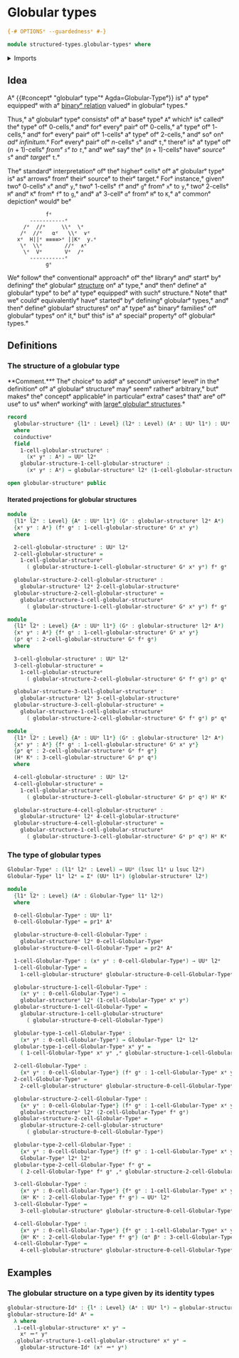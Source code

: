 # Globular types

```agda
{-# OPTIONSᵉ --guardednessᵉ #-}

module structured-types.globular-typesᵉ where
```

<details><summary>Imports</summary>

```agda
open import foundation.dependent-pair-typesᵉ
open import foundation.identity-typesᵉ
open import foundation.universe-levelsᵉ
```

</details>

## Idea

Aᵉ {{#conceptᵉ "globularᵉ type"ᵉ Agda=Globular-Typeᵉ}} isᵉ aᵉ typeᵉ equippedᵉ with aᵉ
[binaryᵉ relation](foundation.binary-relations.mdᵉ) valuedᵉ in globularᵉ types.ᵉ

Thus,ᵉ aᵉ globularᵉ typeᵉ consistsᵉ ofᵉ aᵉ baseᵉ typeᵉ `A`ᵉ whichᵉ isᵉ calledᵉ theᵉ typeᵉ ofᵉ
$0$-cells,ᵉ andᵉ forᵉ everyᵉ pairᵉ ofᵉ $0$-cells,ᵉ aᵉ typeᵉ ofᵉ $1$-cells,ᵉ andᵉ forᵉ everyᵉ
pairᵉ ofᵉ $1$-cellsᵉ aᵉ typeᵉ ofᵉ $2$-cells,ᵉ andᵉ soᵉ onᵉ _adᵉ infinitum_.ᵉ Forᵉ everyᵉ pairᵉ
ofᵉ $n$-cellsᵉ `s`ᵉ andᵉ `t`,ᵉ thereᵉ isᵉ aᵉ typeᵉ ofᵉ $(n+1)$-cellsᵉ _fromᵉ `s`ᵉ to `t`_,ᵉ
andᵉ weᵉ sayᵉ theᵉ $(n+1)$-cellsᵉ haveᵉ _sourceᵉ_ `s`ᵉ andᵉ _targetᵉ_ `t`.ᵉ

Theᵉ standardᵉ interpretationᵉ ofᵉ theᵉ higherᵉ cellsᵉ ofᵉ aᵉ globularᵉ typeᵉ isᵉ asᵉ arrowsᵉ
fromᵉ theirᵉ sourceᵉ to theirᵉ target.ᵉ Forᵉ instance,ᵉ givenᵉ twoᵉ $0$-cellsᵉ `x`ᵉ andᵉ
`y`,ᵉ twoᵉ $1$-cellsᵉ `f`ᵉ andᵉ `g`ᵉ fromᵉ `x`ᵉ to `y`,ᵉ twoᵉ $2$-cellsᵉ `H`ᵉ andᵉ `K`ᵉ fromᵉ
`f`ᵉ to `g`,ᵉ andᵉ aᵉ $3$-cellᵉ `α`ᵉ fromᵉ `H`ᵉ to `K`,ᵉ aᵉ commonᵉ depictionᵉ wouldᵉ beᵉ

```text
            fᵉ
       -----------ᵉ
     /ᵉ  //ᵉ     \\ᵉ  \ᵉ
    /ᵉ  //ᵉ   αᵉ   \\ᵉ  ∨ᵉ
   xᵉ  H||ᵉ ≡≡≡≡>ᵉ ||Kᵉ  y.ᵉ
    \ᵉ  \\ᵉ       //ᵉ  ∧ᵉ
     \ᵉ  Vᵉ       Vᵉ  /ᵉ
       -----------ᵉ
            gᵉ
```

Weᵉ followᵉ theᵉ conventionalᵉ approachᵉ ofᵉ theᵉ libraryᵉ andᵉ startᵉ byᵉ definingᵉ theᵉ
globularᵉ [structure](foundation.structure.mdᵉ) onᵉ aᵉ type,ᵉ andᵉ thenᵉ defineᵉ aᵉ
globularᵉ typeᵉ to beᵉ aᵉ typeᵉ equippedᵉ with suchᵉ structure.ᵉ Noteᵉ thatᵉ weᵉ couldᵉ
equivalentlyᵉ haveᵉ startedᵉ byᵉ definingᵉ globularᵉ types,ᵉ andᵉ thenᵉ defineᵉ globularᵉ
structuresᵉ onᵉ aᵉ typeᵉ asᵉ binaryᵉ familiesᵉ ofᵉ globularᵉ typesᵉ onᵉ it,ᵉ butᵉ thisᵉ isᵉ aᵉ
specialᵉ propertyᵉ ofᵉ globularᵉ types.ᵉ

## Definitions

### The structure of a globular type

**Comment.**ᵉ Theᵉ choiceᵉ to addᵉ aᵉ secondᵉ universeᵉ levelᵉ in theᵉ definitionᵉ ofᵉ aᵉ
globularᵉ structureᵉ mayᵉ seemᵉ ratherᵉ arbitrary,ᵉ butᵉ makesᵉ theᵉ conceptᵉ applicableᵉ
in particularᵉ extraᵉ casesᵉ thatᵉ areᵉ ofᵉ useᵉ to usᵉ whenᵉ workingᵉ with
[largeᵉ globularᵉ structures](structured-types.large-globular-types.md).ᵉ

```agda
record
  globular-structureᵉ {l1ᵉ : Level} (l2ᵉ : Level) (Aᵉ : UUᵉ l1ᵉ) : UUᵉ (l1ᵉ ⊔ lsuc l2ᵉ)
  where
  coinductiveᵉ
  field
    1-cell-globular-structureᵉ :
      (xᵉ yᵉ : Aᵉ) → UUᵉ l2ᵉ
    globular-structure-1-cell-globular-structureᵉ :
      (xᵉ yᵉ : Aᵉ) → globular-structureᵉ l2ᵉ (1-cell-globular-structureᵉ xᵉ yᵉ)

open globular-structureᵉ public
```

#### Iterated projections for globular structures

```agda
module _
  {l1ᵉ l2ᵉ : Level} {Aᵉ : UUᵉ l1ᵉ} (Gᵉ : globular-structureᵉ l2ᵉ Aᵉ)
  {xᵉ yᵉ : Aᵉ} (fᵉ gᵉ : 1-cell-globular-structureᵉ Gᵉ xᵉ yᵉ)
  where

  2-cell-globular-structureᵉ : UUᵉ l2ᵉ
  2-cell-globular-structureᵉ =
    1-cell-globular-structureᵉ
      ( globular-structure-1-cell-globular-structureᵉ Gᵉ xᵉ yᵉ) fᵉ gᵉ

  globular-structure-2-cell-globular-structureᵉ :
    globular-structureᵉ l2ᵉ 2-cell-globular-structureᵉ
  globular-structure-2-cell-globular-structureᵉ =
    globular-structure-1-cell-globular-structureᵉ
      ( globular-structure-1-cell-globular-structureᵉ Gᵉ xᵉ yᵉ) fᵉ gᵉ

module _
  {l1ᵉ l2ᵉ : Level} {Aᵉ : UUᵉ l1ᵉ} (Gᵉ : globular-structureᵉ l2ᵉ Aᵉ)
  {xᵉ yᵉ : Aᵉ} {fᵉ gᵉ : 1-cell-globular-structureᵉ Gᵉ xᵉ yᵉ}
  (pᵉ qᵉ : 2-cell-globular-structureᵉ Gᵉ fᵉ gᵉ)
  where

  3-cell-globular-structureᵉ : UUᵉ l2ᵉ
  3-cell-globular-structureᵉ =
    1-cell-globular-structureᵉ
      ( globular-structure-2-cell-globular-structureᵉ Gᵉ fᵉ gᵉ) pᵉ qᵉ

  globular-structure-3-cell-globular-structureᵉ :
    globular-structureᵉ l2ᵉ 3-cell-globular-structureᵉ
  globular-structure-3-cell-globular-structureᵉ =
    globular-structure-1-cell-globular-structureᵉ
      ( globular-structure-2-cell-globular-structureᵉ Gᵉ fᵉ gᵉ) pᵉ qᵉ

module _
  {l1ᵉ l2ᵉ : Level} {Aᵉ : UUᵉ l1ᵉ} (Gᵉ : globular-structureᵉ l2ᵉ Aᵉ)
  {xᵉ yᵉ : Aᵉ} {fᵉ gᵉ : 1-cell-globular-structureᵉ Gᵉ xᵉ yᵉ}
  {pᵉ qᵉ : 2-cell-globular-structureᵉ Gᵉ fᵉ gᵉ}
  (Hᵉ Kᵉ : 3-cell-globular-structureᵉ Gᵉ pᵉ qᵉ)
  where

  4-cell-globular-structureᵉ : UUᵉ l2ᵉ
  4-cell-globular-structureᵉ =
    1-cell-globular-structureᵉ
      ( globular-structure-3-cell-globular-structureᵉ Gᵉ pᵉ qᵉ) Hᵉ Kᵉ

  globular-structure-4-cell-globular-structureᵉ :
    globular-structureᵉ l2ᵉ 4-cell-globular-structureᵉ
  globular-structure-4-cell-globular-structureᵉ =
    globular-structure-1-cell-globular-structureᵉ
      ( globular-structure-3-cell-globular-structureᵉ Gᵉ pᵉ qᵉ) Hᵉ Kᵉ
```

### The type of globular types

```agda
Globular-Typeᵉ : (l1ᵉ l2ᵉ : Level) → UUᵉ (lsuc l1ᵉ ⊔ lsuc l2ᵉ)
Globular-Typeᵉ l1ᵉ l2ᵉ = Σᵉ (UUᵉ l1ᵉ) (globular-structureᵉ l2ᵉ)

module _
  {l1ᵉ l2ᵉ : Level} (Aᵉ : Globular-Typeᵉ l1ᵉ l2ᵉ)
  where

  0-cell-Globular-Typeᵉ : UUᵉ l1ᵉ
  0-cell-Globular-Typeᵉ = pr1ᵉ Aᵉ

  globular-structure-0-cell-Globular-Typeᵉ :
    globular-structureᵉ l2ᵉ 0-cell-Globular-Typeᵉ
  globular-structure-0-cell-Globular-Typeᵉ = pr2ᵉ Aᵉ

  1-cell-Globular-Typeᵉ : (xᵉ yᵉ : 0-cell-Globular-Typeᵉ) → UUᵉ l2ᵉ
  1-cell-Globular-Typeᵉ =
    1-cell-globular-structureᵉ globular-structure-0-cell-Globular-Typeᵉ

  globular-structure-1-cell-Globular-Typeᵉ :
    (xᵉ yᵉ : 0-cell-Globular-Typeᵉ) →
    globular-structureᵉ l2ᵉ (1-cell-Globular-Typeᵉ xᵉ yᵉ)
  globular-structure-1-cell-Globular-Typeᵉ =
    globular-structure-1-cell-globular-structureᵉ
      ( globular-structure-0-cell-Globular-Typeᵉ)

  globular-type-1-cell-Globular-Typeᵉ :
    (xᵉ yᵉ : 0-cell-Globular-Typeᵉ) → Globular-Typeᵉ l2ᵉ l2ᵉ
  globular-type-1-cell-Globular-Typeᵉ xᵉ yᵉ =
    ( 1-cell-Globular-Typeᵉ xᵉ yᵉ ,ᵉ globular-structure-1-cell-Globular-Typeᵉ xᵉ yᵉ)

  2-cell-Globular-Typeᵉ :
    {xᵉ yᵉ : 0-cell-Globular-Typeᵉ} (fᵉ gᵉ : 1-cell-Globular-Typeᵉ xᵉ yᵉ) → UUᵉ l2ᵉ
  2-cell-Globular-Typeᵉ =
    2-cell-globular-structureᵉ globular-structure-0-cell-Globular-Typeᵉ

  globular-structure-2-cell-Globular-Typeᵉ :
    {xᵉ yᵉ : 0-cell-Globular-Typeᵉ} (fᵉ gᵉ : 1-cell-Globular-Typeᵉ xᵉ yᵉ) →
    globular-structureᵉ l2ᵉ (2-cell-Globular-Typeᵉ fᵉ gᵉ)
  globular-structure-2-cell-Globular-Typeᵉ =
    globular-structure-2-cell-globular-structureᵉ
      ( globular-structure-0-cell-Globular-Typeᵉ)

  globular-type-2-cell-Globular-Typeᵉ :
    {xᵉ yᵉ : 0-cell-Globular-Typeᵉ} (fᵉ gᵉ : 1-cell-Globular-Typeᵉ xᵉ yᵉ) →
    Globular-Typeᵉ l2ᵉ l2ᵉ
  globular-type-2-cell-Globular-Typeᵉ fᵉ gᵉ =
    ( 2-cell-Globular-Typeᵉ fᵉ gᵉ ,ᵉ globular-structure-2-cell-Globular-Typeᵉ fᵉ gᵉ)

  3-cell-Globular-Typeᵉ :
    {xᵉ yᵉ : 0-cell-Globular-Typeᵉ} {fᵉ gᵉ : 1-cell-Globular-Typeᵉ xᵉ yᵉ}
    (Hᵉ Kᵉ : 2-cell-Globular-Typeᵉ fᵉ gᵉ) → UUᵉ l2ᵉ
  3-cell-Globular-Typeᵉ =
    3-cell-globular-structureᵉ globular-structure-0-cell-Globular-Typeᵉ

  4-cell-Globular-Typeᵉ :
    {xᵉ yᵉ : 0-cell-Globular-Typeᵉ} {fᵉ gᵉ : 1-cell-Globular-Typeᵉ xᵉ yᵉ}
    {Hᵉ Kᵉ : 2-cell-Globular-Typeᵉ fᵉ gᵉ} (αᵉ βᵉ : 3-cell-Globular-Typeᵉ Hᵉ Kᵉ) → UUᵉ l2ᵉ
  4-cell-Globular-Typeᵉ =
    4-cell-globular-structureᵉ globular-structure-0-cell-Globular-Typeᵉ
```

## Examples

### The globular structure on a type given by its identity types

```agda
globular-structure-Idᵉ : {lᵉ : Level} (Aᵉ : UUᵉ lᵉ) → globular-structureᵉ lᵉ Aᵉ
globular-structure-Idᵉ Aᵉ =
  λ where
  .1-cell-globular-structureᵉ xᵉ yᵉ →
    xᵉ ＝ᵉ yᵉ
  .globular-structure-1-cell-globular-structureᵉ xᵉ yᵉ →
    globular-structure-Idᵉ (xᵉ ＝ᵉ yᵉ)
```